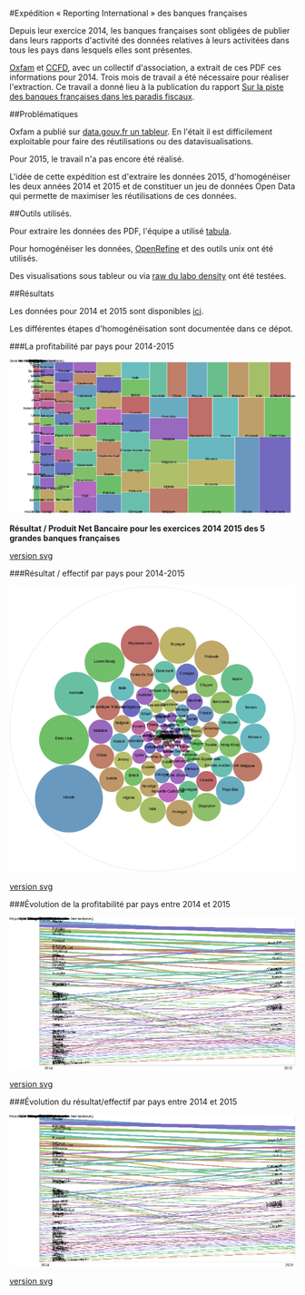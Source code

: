 #Expédition « Reporting International » des banques françaises

Depuis leur exercice 2014, les banques françaises sont obligées de publier dans leurs rapports d'activité des données relatives à leurs activitées dans tous les pays dans lesquels elles sont présentes.

[Oxfam](http://oxfamfrance.org/) et [CCFD](http://ccfd-terresolidaire.org/), avec un collectif d'association, a extrait de ces PDF ces informations pour 2014. Trois mois de travail a été nécessaire pour réaliser l'extraction. Ce travail a donné lieu à la publication du rapport [Sur la piste des banques françaises dans les paradis fiscaux](http://ccfd-terresolidaire.org/IMG/pdf/rapport-banques.pdf).

##Problématiques

Oxfam a publié sur [data.gouv.fr un tableur](https://www.data.gouv.fr/fr/datasets/transparence-donnees-comptables-pays-par-pays-des-5-plus-grandes-banques-francaises/). En l'était il est difficilement exploitable pour faire des réutilisations ou des datavisualisations.

Pour 2015, le travail n'a pas encore été réalisé.

L'idée de cette expédition est d'extraire les données 2015, d'homogénéiser les deux années 2014 et 2015 et de constituer un jeu de données Open Data qui permette de maximiser les réutilisations de ces données.

##Outils utilisés.

Pour extraire les données des PDF, l'équipe a utilisé [tabula](http://tabula.technology/).

Pour homogénéiser les données, [OpenRefine](http://openrefine.org/) et des outils unix ont été utilisés.

Des visualisations sous tableur ou via [raw du labo density](http://app.raw.densitydesign.org/) ont été testées.

##Résultats

Les données pour 2014 et 2015 sont disponibles [ici](data/csv).

Les différentes étapes d'homogénéisation sont documentée dans ce dépot.

###La profitabilité par pays pour 2014-2015

![profitabilité par pays pour 2014-2015](images/20142015_ResultatsSurPBN.png)

**Résultat / Produit Net Bancaire pour les exercices 2014 2015 des 5 grandes banques françaises**

[version svg](images/20142015_ResultatsSurPBN.svg)

###Résultat / effectif par pays pour 2014-2015

![résultat effectif par pays pour 2014-2015](images/20142015_ResultatsSurEffectifs.png)

[version svg](images/20142015_ResultatsSurEffectifs.svg)

###Évolution de la profitabilité par pays entre 2014 et 2015

![](images/Evolution20142015_ResultatsSurPBN.png)

[version svg](images/Evolution20142015_ResultatsSurPBN.svg)

###Évolution du résultat/effectif par pays entre 2014 et 2015

![](images/Evolution20142015_ResultatsSurEffectifs.png)

[version svg](images/Evolution20142015_ResultatsSurEffectifs.svg)
